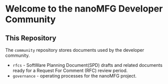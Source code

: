 # Welcome to the nanoMFG Developer Community

## This Repository

The `community` repository stores documents used by the developer community.

* `rfcs` - SoftWare Planning Document(SPD) drafts and related documents ready for a Request For Comment (RFC) review period.
* `governance` - operating processes for the nanoMFG project.


